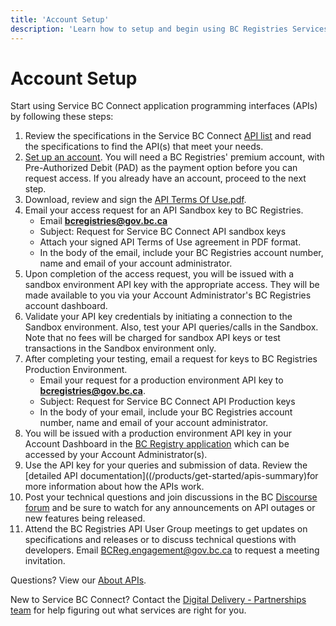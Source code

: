 ```yaml
---
title: 'Account Setup'
description: 'Learn how to setup and begin using BC Registries Services and APIs'
---
```


# Account Setup

Start using Service BC Connect application programming interfaces (APIs) by following these steps:

1. Review the specifications in the Service BC Connect [API list](/products/get-started/apis-summary) and read the specifications to find the API(s) that meet your needs.
2. [Set up an account](https://www2.gov.bc.ca/gov/content/employment-business/business/managing-a-business/permits-licences/news-updates/modernization-updates/modernization-resources#setupacct). You will need a BC Registries' premium account, with Pre-Authorized Debit (PAD) as the payment option before you can request access. If you already have an account, proceed to the next step.
3. Download, review and sign the <a href="shared/api-terms-of-use.pdf" download="API-Terms-of-Use.pdf" target="_blank">API Terms Of Use.pdf</a>.
4. Email your access request for an API Sandbox key to BC Registries.
   - Email **bcregistries@gov.bc.ca**
   - Subject: Request for Service BC Connect API sandbox keys
   - Attach your signed API Terms of Use agreement in PDF format.
   - In the body of the email, include your BC Registries account number, name and email of your account administrator.
5. Upon completion of the access request, you will be issued with a sandbox environment API key with the appropriate access. They will be made available to you via your Account Administrator's BC Registries account dashboard.
6. Validate your API key credentials by initiating a connection to the Sandbox environment. Also, test your API queries/calls in the Sandbox. Note that no fees will be charged for sandbox API keys or test transactions in the Sandbox environment only.
7. After completing your testing, email a request for keys to BC Registries Production Environment.
   - Email your request for a production environment API key to **bcregistries@gov.bc.ca**.
   - Subject: Request for Service BC Connect API Production keys
   - In the body of your email, include your BC Registries account number, name and email of your account administrator.
8. You will be issued with a production environment API key in your Account Dashboard in the <a href="https://www.bcregistry.gov.bc.ca/" target="_blank">BC Registry application</a> which can be accessed by your Account Administrator(s).
9. Use the API key for your queries and submission of data. Review the [detailed API documentation]((/products/get-started/apis-summary)for more information about how the APIs work.
10. Post your technical questions and join discussions in the BC <a href="https://discourse.onebc.ca/c/announcements/11" target="_blank">Discourse forum</a> and be sure to watch for any announcements on API outages or new features being released.
11. Attend the BC Registries API User Group meetings to get updates on specifications and releases or to discuss technical questions with developers. Email BCReg.engagement@gov.bc.ca to request a meeting invitation.

Questions? View our [About APIs](/products/get-started/about#frequently-asked-questions).

New to Service BC Connect? Contact the [Digital Delivery - Partnerships team](https://docs.google.com/forms/d/e/1FAIpQLSe_wKlgPMm9lf1Gdb-TPBzKw1Kki-U57dk1ni1WnHuzAaESsQ/viewform) for help figuring out what services are right for you.

